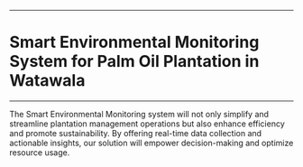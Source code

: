 ___
# Smart Environmental Monitoring System for Palm Oil Plantation in Watawala
___

The Smart Environmental Monitoring system will not only simplify and streamline plantation management operations but also enhance efficiency and promote sustainability. By offering real-time data collection and actionable insights, our solution will empower decision-making and optimize resource usage.
